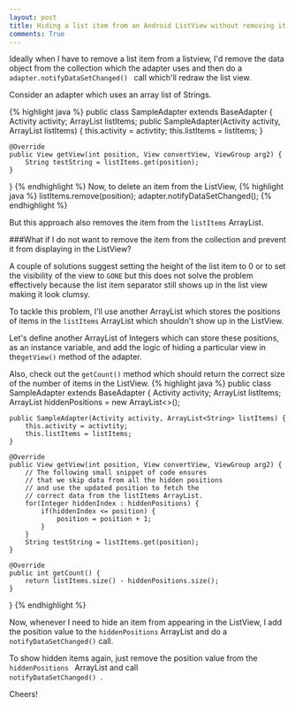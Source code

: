 ```yaml
---
layout: post
title: Hiding a list item from an Android ListView without removing it from the data source.
comments: True
---
```

Ideally when I have to remove a list item from a listview, I'd remove the data object from the collection which the adapter uses and then do a <code> adapter.notifyDataSetChanged() </code> call which'll redraw the list view.

Consider an adapter which uses an array list of Strings. 

{% highlight java %}
public class SampleAdapter extends BaseAdapter {
    Activity activity;
    ArrayList<String> listItems;
    public SampleAdapter(Activity activity, ArrayList<String> listItems) {
        this.activity = activtity;
        this.listItems = listItems;
    }

    @Override
    public View getView(int position, View convertView, ViewGroup arg2) {
        String testString = listItems.get(position);
    }    
}
{% endhighlight %}
Now, to delete an item from the ListView, 
{% highlight java %}
listItems.remove(position);
adapter.notifyDataSetChanged();
{% endhighlight %}

But this approach also removes the item from the <code>listItems</code> ArrayList. 

###What if I do not want to remove the item from the collection and prevent it from displaying in the ListView?

A couple of solutions suggest setting the height of the list item to 0 or to set the visibility of the view to <code>GONE</code> but this does not solve the problem effectively because the list item separator still shows up in the list view making it look clumsy. 

To tackle this problem, I'll use another ArrayList which stores the positions of items in the <code>listItems</code> ArrayList which shouldn't show up in the ListView. 

Let's define another ArrayList of Integers which can store these positions, as an instance variable, and add the logic of hiding a particular view in the<code>getView()</code> method of the adapter. 

Also, check out the <code>getCount()</code> method which should return the correct size of the number of items in the ListView.
{% highlight java %}
public class SampleAdapter extends BaseAdapter {
    Activity activity;
    ArrayList<String> listItems;
    ArrayList<Integer> hiddenPositions = new ArrayList<>();

    public SampleAdapter(Activity activity, ArrayList<String> listItems) {
        this.activity = activtity;
        this.listItems = listItems;
    }

    @Override
    public View getView(int position, View convertView, ViewGroup arg2) {
        // The following small snippet of code ensures 
        // that we skip data from all the hidden positions 
        // and use the updated position to fetch the 
        // correct data from the listItems ArrayList. 
        for(Integer hiddenIndex : hiddenPositions) {
            if(hiddenIndex <= position) {
                position = position + 1;
            }
        }
        String testString = listItems.get(position);
    }    

    @Override
    public int getCount() {
        return listItems.size() - hiddenPositions.size();
    }
}
{% endhighlight %}

Now, whenever I need to hide an item from appearing in the ListView, I add the position value to the <code>hiddenPositions</code> ArrayList and do a <code>notifyDataSetChanged()</code> call. 

To show hidden items again, just remove the position value from the <code> hiddenPositions </code> ArrayList and call <code> notifyDataSetChanged() </code>.

Cheers!
